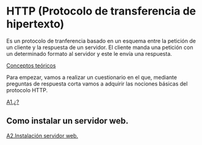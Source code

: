 # HTTP (Protocolo de transferencia de hipertexto)

Es un protocolo de tranferencia basado en un esquema entre la petición de un cliente y la respuesta de un servidor. El cliente manda una petición con un determinado formato al servidor y este le envía una respuesta.

[Conceptos teóricos](https://extremera97.github.io/HTTP//presentacion.html)

Para empezar, vamos a realizar un cuestionario en el que, mediante preguntas de respuesta corta vamos a adquirir las nociones básicas del protocolo HTTP.

[A1.¿?](./HTTP1/Queesunservidorweb.md)

## Como instalar un servidor web.

[A2.Instalación servidor web.](./HTTP2/instalacionservidorweb.md)
